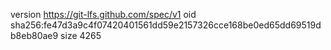 version https://git-lfs.github.com/spec/v1
oid sha256:fe47d3a9c4f07420401561dd59e2157326cce168be0ed65dd69519db8eb80ae9
size 4265
